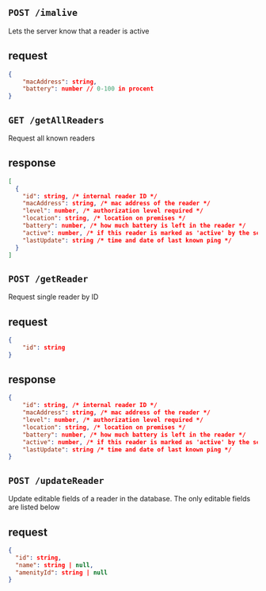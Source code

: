 ## `POST /imalive`

Lets the server know that a reader is active

## request

```json
{
    "macAddress": string,
    "battery": number // 0-100 in procent
}

```

## `GET /getAllReaders`

Request all known readers

## response

```json
[
  {
    "id": string, /* internal reader ID */
    "macAddress": string, /* mac address of the reader */
    "level": number, /* authorization level required */
    "location": string, /* location on premises */
    "battery": number, /* how much battery is left in the reader */
    "active": number, /* if this reader is marked as 'active' by the server */
    "lastUpdate": string /* time and date of last known ping */
  }
]
```

## `POST /getReader`

Request single reader by ID

## request

```json
{
    "id": string
}
```

## response

```json
{
    "id": string, /* internal reader ID */
    "macAddress": string, /* mac address of the reader */
    "level": number, /* authorization level required */
    "location": string, /* location on premises */
    "battery": number, /* how much battery is left in the reader */
    "active": number, /* if this reader is marked as 'active' by the server */
    "lastUpdate": string /* time and date of last known ping */
}
```

## `POST /updateReader`

Update editable fields of a reader in the database.
The only editable fields are listed below

## request

```json
{
  "id": string,
  "name": string | null,
  "amenityId": string | null
}
```